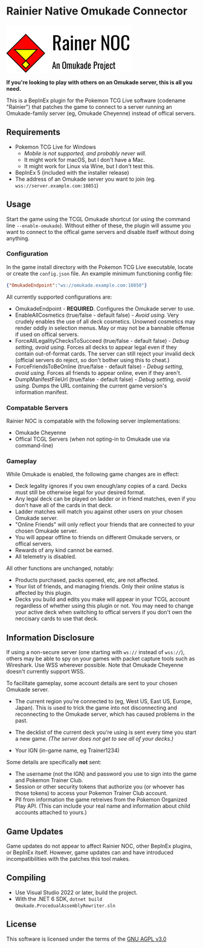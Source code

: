 ﻿# Rainier Native Omukade Connector
![logo](noc-logo.png)

**If you're looking to play with others on an Omukade server, this is all you need.**

This is a BepInEx plugin for the Pokemon TCG Live software (codename "Rainier") that patches the game
to connect to a server running an Omukade-family server (eg, Omukade Cheyenne) instead of offical servers.

## Requirements
* Pokemon TCG Live for Windows
    * _Mobile is not supported, and probably never will._
    * It might work for macOS, but I don't have a Mac.
    * It might work for Linux via Wine, but I don't test this.
* BepInEx 5 (included with the installer release)
* The address of an Omukade server you want to join (eg. `wss://server.example.com:10851`)

## Usage
Start the game using the TCGL Omukade shortcut (or using the command line `--enable-omukade`).
Without either of these, the plugin will assume you want to connect to the offical game servers and disable itself without doing anything.

### Configuration
In the game install directory with the Pokemon TCG Live executable, locate or create the `config.json` file. An example minimum functioning config file:
```json
{"OmukadeEndpoint":"ws://omukade.example.com:10850"}
```
All currently supported configurations are:
* OmukadeEndpoint - **REQUIRED**. Configures the Omukade server to use.
* EnableAllCosmetics (true/false - default false) - _Avoid using._ Very crudely enables the use of all deck cosmetics. Unowned cosmetics may render oddly in selection menus. May or may not be a bannable offense if used on offical servers.
* ForceAllLegalityChecksToSucceed (true/false - default false) - _Debug setting, avoid using._ Forces all decks to appear legal even if they contain out-of-format cards. The server can still reject your invalid deck (official servers do reject, so don't bother using this to cheat.)
* ForceFriendsToBeOnline (true/false - default false) - _Debug setting, avoid using._ Forces all friends to appear online, even if they aren't.
* DumpManifestFileUrl (true/false - default false) - _Debug setting, avoid using._ Dumps the URL containing the current game version's information manifest.

### Compatable Servers
Rainier NOC is compatable with the following server implementations:
* Omukade Cheyenne
* Offical TCGL Servers (when not opting-in to Omukade use via command-line)

### Gameplay
While Omukade is enabled, the following game changes are in effect:
* Deck legality ignores if you own enough/any copies of a card. Decks must still be otherwise legal for your desired format.
* Any legal deck can be played on ladder or in friend matches, even if you don't have all of the cards in that deck.
* Ladder matches will match you against other users on your chosen Omukade server.
* "Online Friends" will only reflect your friends that are connected to your chosen Omukade server.
* You will appear offline to friends on different Omukade servers, or offical servers.
* Rewards of any kind cannot be earned.
* All telemetry is disabled.

All other functions are unchanged, notably:
* Products purchased, packs opened, etc, are not affected.
* Your list of friends, and managing friends. Only their online status is affected by this plugin.
* Decks you build and edits you make will appear in your TCGL account regardless of whether using this plugin or not.
  You may need to change your active deck when switching to offical servers if you don't own the neccisary cards to use that deck.

## Information Disclosure
If using a non-secure server (one starting with `ws://` instead of `wss://`), others may be able to spy on your games with packet capture tools such as Wireshark. Use WSS wherever possible.
Note that Omukade Cheyenne doesn't currently support WSS.

To facilitate gameplay, some account details are sent to your chosen Omukade server.
* The current region you're connected to (eg, West US, East US, Europe, Japan). This is used to trick the game into not
  disconnecting and reconnecting to the Omukade server, which has caused problems in the past.

* The decklist of the current deck you're using is sent every time you start a new game. _(The server does not get to see all of your decks.)_
* Your IGN (in-game name, eg Trainer1234)

Some details are specifically **not** sent:
* The username (not the IGN) and password you use to sign into the game and Pokemon Trainer Club.
* Session or other security tokens that authorize you (or whoever has those tokens) to access your Pokemon Trainer Club account.
* PII from information the game retreives from the Pokemon Organized Play API. (This can include your real name and information about child accounts attached to yours.)

## Game Updates
Game updates do not appear to affect Rainier NOC, other BepInEx plugins, or BepInEx itself. However,
game updates can and have introduced incompatibilities with the patches this tool makes.

## Compiling
* Use Visual Studio 2022 or later, build the project.
* With the .NET 6 SDK, `dotnet build Omukade.ProcedualAssemblyRewriter.sln`

## License
This software is licensed under the terms of the [GNU AGPL v3.0](https://www.gnu.org/licenses/agpl-3.0.en.html)